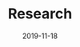 ---
title: "Research"  # Add a page title.
summary: "Hello!"  # Add a page description.
date: "2019-11-18"  # Add today's date.
type: "widget_page"  # Page type is a Widget Page
---